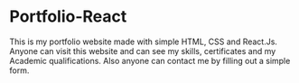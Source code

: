 # Portfolio-React
This is my portfolio website made with simple HTML, CSS and React.Js. Anyone can visit this website and can see my skills, certificates and my Academic qualifications. Also anyone can contact me by filling out a simple form.
